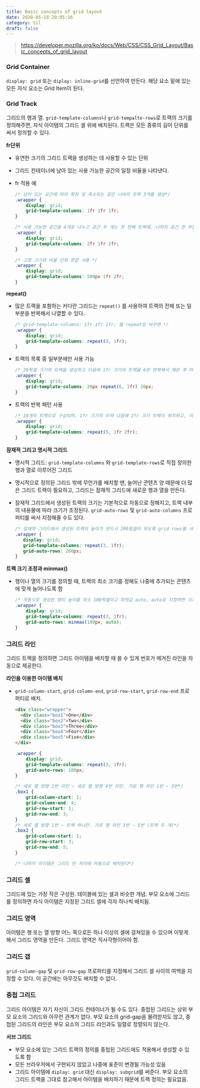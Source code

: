 ```yaml
---
title: Basic concepts of grid layout
date: 2020-05-18 20:05:16
category: til
draft: false
---
```


> https://developer.mozilla.org/ko/docs/Web/CSS/CSS_Grid_Layout/Basic_concepts_of_grid_layout
>

### Grid Container

`display: grid` 또는 `diplay: inline-grid`를 선언하여 만든다. 해당 요소 밑에 있는 모든 자식 요소는 Grid Item이 된다.

### Grid Track

그리드의 행과 열. `grid-template-columns`나 `grid-tempalte-rows`로 트랙의 크기를 정의해주면, 자식 아이템의 그리드 셀 위에 배치된다. 트랙은 모든 종류의 길이 단위를 써서 정의할 수 있다.

**fr단위**

- 유연한 크기의 그리드 트랙을 생성하는 데 사용할 수 있는 단위

- 그리드 컨테이너에 남아 있는 사용 가능한 공간의 일정 비율을 나타낸다.

- fr 적용 예

  ```css
  /* 남아 있는 공간에 따라 확장 및 축소되는 같은 너비의 트랙 3개를 생성*/
  .wrapper {
      display: grid;
      grid-template-columns: 1fr 1fr 1fr;
  }
  
  /* 사용 가능한 공간을 4개로 나누고 공간 두 개는 첫 번째 트랙에, 나머지 공간 한 부분씩은 다음 투 트랙에 각각 제공 */
  .wrapper {
      display: grid;
      grid-template-columns: 2fr 1fr 1fr;
  }
  
  /* 고정 크기와 비율 단위 혼합 사용 */
  .wrapper {
      display: grid;
      grid-template-columns: 500px 1fr 2fr;
  }
  ```

**repeat()**

+ 많은 트랙을 포함하는 커다란 그리드는 `repeat()` 를 사용하여 트랙의 전체 또는 일부분을 반복해서 나열할 수 있다.

  ```css
  /* grid-template-columns: 1fr 1fr 1fr; 를 repeat로 바꾸면 */
  .wrapper {
      display: grid;
      grid-template-columns: repeat(3, 1fr); 
  }
  ```

+ 트랙의 목록 중 일부분에만 사용 가능

  ```css
  /* 20픽셀 크기의 트랙을 생성하고 다음에 1fr 크기의 트랙을 6번 반복해서 채운 후 마지막에 20픽셀 트랙을 붙여서 그리드를 완성 */
  .wrapper {
      display: grid;
      grid-template-columns: 20px repeat(6, 1fr) 20px;
  }
  ```

+ 트랙의 반복 패턴 사용

  ```css
  /* 10개의 트랙으로 구성되며, 1fr 크기의 트랙 다음에 2fr 크기 트랙이 위치하고, 이 형태가 5회 반복 */
  .wrapper {
      display: grid;
      grid-template-columns: repeat(5, 1fr 2fr);
  }
  ```

**잠재적 그리고 명시적 그리드**

+ 명시적 그리드:  `grid-template-columns` 와 `grid-template-rows`로 직접 정의한 행과 열로 이루어진 그리드 

+ 명시적으로 정의된 그리드 밖에 무언가를 배치할 땐, 늘어난 콘텐츠 양 때문에 더 많은 그리드 트랙이 필요하고, 그리드는 잠재적 그리드에 새로운 행과 열을 만든다. 

+ 잠재적 그리드에서 생성된 트랙의 크기는  기본적으로 자동으로 정해지고, 트랙 내부의 내용물에 따라 크기가 조정된다. `grid-auto-rows` 및 `grid-auto-columns` 프로퍼티를 써서 지정해줄 수도 있다.

  ```css
  /* 잠재적 그리드에서 생성된 트랙의 높이가 반드시 200필셀이 되도록 grid rows를 사용함*/
  .wrapper {
     display: grid;
     grid-template-columns: repeat(3, 1fr);
     grid-auto-rows: 200px;
  }
  ```

**트랙 크기 조정과 minmax()**

+ 행이나 열의 크기를 정의할 때, 트랙의 최소 크기를 정해도 나중에 추가되는 콘텐츠에 맞게 늘어나도록 함

  ```css
  /* 자동으로 생성된 행의 높이를 최소 100픽셀이고 최댓값 auto, auto로 지정하면 크기는 콘텐츠의 크기를 사피게 됨. 가로 행에 있는 가장 높은 셀의 크기만큼 자동으로 늘어나서 부족한 공간을 메꾼다.*/
  .wrapper {
      display: grid;
      grid-template-columns: repeat(3, 1fr);
      grid-auto-rows: minmax(100px, auto);
  }
  ```

### 그리드 라인

그리드 트랙을 정의하면 그리드 아이템을 배치할 때 쓸 수 있게 번호가 메겨진 라인을 자동으로 제공한다. 

**라인을 이용한 아이템 배치**

- `grid-column-start`, `grid-column-end`, `grid-row-start`, `grid-row-end` 프로퍼티로 배치.

    ```html
    <div class="wrapper">
      <div class="box1">One</div>
      <div class="box2">Two</div>
      <div class="box3">Three</div>
      <div class="box4">Four</div>
      <div class="box5">Five</div>
    </div>
    ```

    ```css
    .wrapper { 
        display: grid; 
        grid-template-columns: repeat(3, 1fr); 
        grid-auto-rows: 100px; 
    } 

    /* 세로 열 방향 1번 라인 ~ 세로 열 방향 4번 라인. 가로 행 라인 1번 ~ 3번*/
    .box1 { 
        grid-column-start: 1; 
        grid-column-end: 4; 
        grid-row-start: 1; 
        grid-row-end: 3; 
    }
    /* 세로 열 방향 1번 ~ 트랙 하나만. 가로 행 라인 3번 ~ 5번 (트랙 두 개)*/
    .box2 { 
        grid-column-start: 1; 
        grid-row-start: 3; 
        grid-row-end: 5; 
    }

    /* 나머지 아이템은 그리드 빈 자리에 자동으로 배치된다*/
    ```

### 그리드 셀

그리드에 있는 가장 작은 구성원. 테이블에 있는 셀과 비슷한 개념. 부모 요소에 그리드를 정의하면 자식 아이템은 지정된 그리드 셀에 각자 하나씩 배치됨.

### 그리드 영역

아이템은 행 또는 열 방향 어느 쪽으로든 하나 이상의 셀에 걸쳐있을 수 있으며 이렇게 해서 그리드 영역을 만든다. 그리드 영역은 직사각형이어야 함.

### 그리드 갭

`grid-column-gap` 및 `grid-row-gap` 프로퍼티를 지정해서 그리드 셀 사이의 여백을 지정할 수 있다. 이 공간에는 아무것도 배치할 수 없다.

### 중첩 그리드

그리드 아이템은 자기 자신이 그리드 컨테이너가 될 수도 있다. 중첩된 그리드는 상위 부모 요소의 그리드와 아무런 관계가 없다. 부모 요소의 grid-gap을 물려받지도 않고, 중첩된 그리드의 라인은 부모 요소의 그리드 라인과도 일렬로 정렬되지 않는다.

**서브 그리드**

- 부모 요소에 있는 그리드 트랙의 정의를 중첩된 그리드에도 적용해서 생성할 수 있도록 함
- 모든 브라우저에서 구현되지 않았고 나중에 표준이 변경될 가능성 있음
- 그리드 아이템에 `diplay: grid` 대신 `display: subgrid`를 써준다. 부모 요소의 그리드 트랙을 그대로 참고해서 아이템을 배치하기 때문에 트랙 정의는 필요없음.
